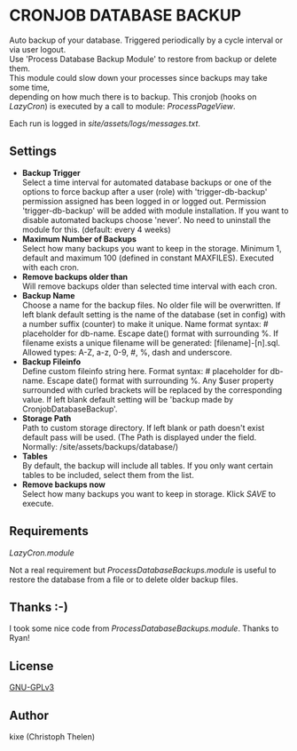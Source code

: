 CRONJOB DATABASE BACKUP
=======================

Auto backup of your database. Triggered periodically by a cycle interval or via user logout.  
Use 'Process Database Backup Module' to restore from backup or delete them.  
This module could slow down your processes since backups may take some time,  
depending on how much there is to backup.
This cronjob (hooks on *LazyCron*) is executed by a call to module: *ProcessPageView*.   

Each run is logged in *site/assets/logs/messages.txt*.

## Settings
+ **Backup Trigger**  
Select a time interval for automated database backups or one of the options to force backup after a user (role) with 'trigger-db-backup' permission assigned has been logged in or logged out. Permission 'trigger-db-backup' will be added with module installation.
If you want to disable automated backups choose 'never'. No need to uninstall the module for this. (default: every 4 weeks)  
+ **Maximum Number of Backups**  
Select how many backups you want to keep in the storage. Minimum 1, default and maximum 100 (defined in constant MAXFILES). Executed with each cron.    
+ **Remove backups older than**  
Will remove backups older than selected time interval with each cron. 
+ **Backup Name**  
Choose a name for the backup files. No older file will be overwritten. If left blank default setting is the name of the database (set in config) with a number suffix (counter) to make it unique. Name format syntax: # placeholder for db-name. Escape date() format with surrounding %. If filename exists a unique filename will be generated: [filename]-[n].sql. Allowed types: A-Z, a-z, 0-9, #, %, dash and underscore.  
+ **Backup Fileinfo**  
Define custom fileinfo string here. Format syntax: # placeholder for db-name. Escape date() format with surrounding %. Any $user property surrounded with curled brackets will be replaced by the corresponding value. If left blank default setting will be 'backup made by CronjobDatabaseBackup'.  
+ **Storage Path**  
Path to custom storage directory. If left blank or path doesn't exist default pass will be used. (The Path is displayed under the field. Normally: /site/assets/backups/database/)  
+ **Tables**  
By default, the backup will include all tables. If you only want certain tables to be included, select them from the list.  
+ **Remove backups now**  
Select how many backups you want to keep in storage. Klick *SAVE* to execute.  

## Requirements
*LazyCron.module*  

Not a real requirement but *ProcessDatabaseBackups.module* is useful to restore the database from a file or to delete older backup files. 

## Thanks :-)
I took some nice code from *ProcessDatabaseBackups.module*.  Thanks to Ryan!  

## License
[GNU-GPLv3](http://www.gnu.org/licenses/gpl-3.0.html)  

## Author
kixe (Christoph Thelen)